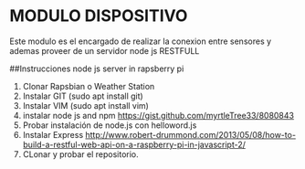 
# MODULO DISPOSITIVO

Este modulo es el encargado de realizar la conexion entre sensores y ademas proveer de un servidor node js RESTFULL


##Instrucciones node js server in rapsberry pi


1. Clonar Rapsbian o Weather Station
2. Instalar GIT (sudo apt install git)
3. Instalar VIM (sudo apt install vim)
4. instalar node js and npm https://gist.github.com/myrtleTree33/8080843
5. Probar instalación de node.js con helloword.js
6. Instalar Express http://www.robert-drummond.com/2013/05/08/how-to-build-a-restful-web-api-on-a-raspberry-pi-in-javascript-2/
7. CLonar y probar el repositorio.



